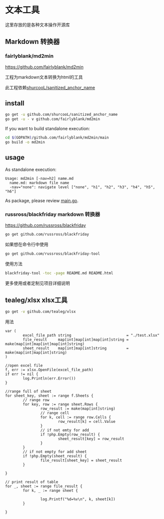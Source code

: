 # 文本工具

这里存放的是各种文本操作开源库

## Markdown 转换器

### fairlyblank/md2min

https://github.com/fairlyblank/md2min

工程为markdown文本转换为html的工具

此工程依赖[shurcooL/sanitized_anchor_name](https://github.com/shurcooL/sanitized_anchor_name)

install
-------

```sh
go get -u github.com/shurcooL/sanitized_anchor_name
go get -u - v github.com/fairlyblank/md2min
```

If you want to build standalone execution:

```sh
cd $(GOPATH)/github.com/fairlyblank/md2min/main
go build -o md2min
```

usage
-----

As standalone execution:

	Usage: md2min [-nav=h2] name.md
	  name.md: markdown file name
	  -nav="none": navigate level ["none", "h1", "h2", "h3", "h4", "h5", "h6"]

As package, please review [main.go](https://github.com/fairlyblank/md2min/blob/master/main/main.go).


### russross/blackfriday markdown 转换器

https://github.com/russross/blackfriday

```sh
go get github.com/russross/blackfriday
```

如果想在命令行中使用

```sh
go get github.com/russross/blackfriday-tool
```
使用方法

```sh
blackfriday-tool -toc -page README.md README.html
```

更多使用或者定制见项目详细说明

## tealeg/xlsx xlsx工具

```sh
go get -v github.com/tealeg/xlsx
```

用法

```golang
var (
		excel_file_path string                         = "./test.xlsx"
		file_result     map[int]map[int]map[int]string = make(map[int]map[int]map[int]string)
		sheet_result    map[int]map[int]string         = make(map[int]map[int]string)
)

//open excel file
f, err := xlsx.OpenFile(excel_file_path)
if err != nil {
		log.Println(err.Error())
}

//range full of sheet
for sheet_key, sheet := range f.Sheets {
		// range row
		for key, row := range sheet.Rows {
				row_result := make(map[int]string)
				// range cell
				for k, cell := range row.Cells {
						row_result[k] = cell.Value
				}
				// if not emty for add
				if !php.Empty(row_result) {
						sheet_result[key] = row_result
				}
		}
		// if not empty for add sheet
		if !php.Empty(sheet_result) {
				file_result[sheet_key] = sheet_result
		}

}

// print result of table
for _, sheet := range file_result {
		for k, _ := range sheet {

				log.Printf("%d=%v\n", k, sheet[k])
		}

}
```
